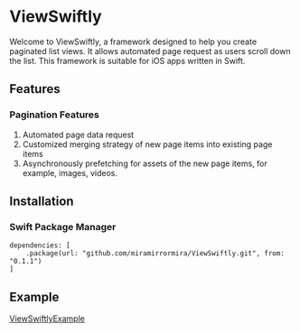 # ViewSwiftly

Welcome to ViewSwiftly, a framework designed to help you create paginated list views. It allows automated page request as users scroll down the list. This framework is suitable for iOS apps written in Swift.

## Features
### Pagination Features
1. Automated page data request
2. Customized merging strategy of new page items into existing page items
3. Asynchronously prefetching for assets of the new page items, for example, images, videos.


## Installation
### Swift Package Manager
```
dependencies: [
    .package(url: "github.com/miramirrormira/ViewSwiftly.git", from: "0.1.1")
]
```

## Example
[ViewSwiftlyExample](https://github.com/miramirrormira/ViewSwiftExample)

